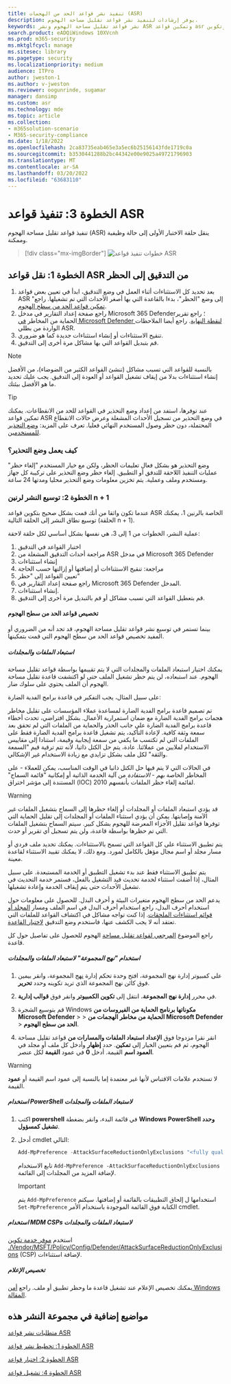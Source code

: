 ```yaml
---
title: تنفيذ نشر قواعد الحد من الهجمات (ASR)
description: يوفر إرشادات لتنفيذ نشر قواعد تقليل مساحة الهجوم.
keywords: نشر قواعد تقليل مساحة الهجوم ونشر ASR وتمكين قواعد asr وتكوين ASR ونظام منع اقتحام المضيف وقواعد الحماية وقواعد مكافحة استغلالها وقواعد مكافحة استغلالها واستغلالها وقواعد منع الإصابة و Microsoft Defender ل Endpoint وتكوين قواعد ASR
search.product: eADQiWindows 10XVcnh
ms.prod: m365-security
ms.mktglfcycl: manage
ms.sitesec: library
ms.pagetype: security
ms.localizationpriority: medium
audience: ITPro
author: jweston-1
ms.author: v-jweston
ms.reviewer: oogunrinde, sugamar
manager: dansimp
ms.custom: asr
ms.technology: mde
ms.topic: article
ms.collection:
- m365solution-scenario
- M365-security-compliance
ms.date: 1/18/2022
ms.openlocfilehash: 2ca83735eab465e3a5ec6b25156143fde1719c0a
ms.sourcegitcommit: b3530441288b2bc44342e00e9025a49721796903
ms.translationtype: MT
ms.contentlocale: ar-SA
ms.lasthandoff: 03/20/2022
ms.locfileid: "63683110"
---
```

# <a name="step-3-implement-asr-rules"></a>الخطوة 3: تنفيذ قواعد ASR

تنفيذ قواعد تقليل مساحة الهجوم (ASR) ينقل حلقة الاختبار الأولى إلى حالة وظيفية وممكنة.

> [!div class="mx-imgBorder"]
> ![خطوات تنفيذ قواعد ASR](images/asr-rules-implementation-steps.png)

## <a name="step-1-transition-asr-rules-from-audit-to-block"></a>الخطوة 1: نقل قواعد ASR من التدقيق إلى الحظر

1. بعد تحديد كل الاستثناءات أثناء العمل في وضع التدقيق، ابدأ في تعيين بعض قواعد ASR إلى وضع "الحظر"، بدءا بالقاعدة التي بها أصغر الأحداث التي تم تشغيلها. راجع" [تمكين قواعد الحد من سطح الهجوم](enable-attack-surface-reduction.md).
2. راجع صفحة إعداد التقارير في مدخل Microsoft 365 Defender؛ راجع تقرير الحماية من المخاطر [في Microsoft Defender لنقطة النهاية](threat-protection-reports.md). راجع أيضا الملاحظات الواردة من بطلي ASR.
3. تنقيح الاستثناءات أو إنشاء استثناءات جديدة كما هو ضروري.
4. قم بتبديل القواعد التي بها مشاكل مرة أخرى إلى التدقيق.

  >[!Note]
  >بالنسبة للقواعد التي تسبب مشاكل (تنشئ القواعد الكثير من الضوضاء)، من الأفضل إنشاء استثناءات بدلا من إيقاف تشغيل القواعد أو العودة إلى التدقيق. يجب عليك تحديد ما هو الأفضل  بيئتك.

  >[!Tip]
  >عند توفرها، استفد من إعداد وضع التحذير في القواعد للحد من الانقطاعات. يمكنك تمكين قواعد ASR في وضع التحذير من تسجيل الأحداث المشغلة وعرض حالات الانقطاع المحتملة، دون حظر وصول المستخدم النهائي فعليا. تعرف على المزيد: [وضع التحذير للمستخدمين](attack-surface-reduction.md#warn-mode-for-users).

### <a name="how-does-warn-mode-work"></a>كيف يعمل وضع التحذير؟

وضع التحذير هو بشكل فعال تعليمات الحظر، ولكن مع خيار المستخدم "إلغاء حظر" عمليات التنفيذ اللاحقة للتدفق أو التطبيق. إلغاء حظر وضع التحذير على تركيبة كل جهاز ومستخدم وملف وعملية. يتم تخزين معلومات وضع التحذير محليا ومدتها 24 ساعة.

### <a name="step-2-expand-deployment-to-ring-n--1"></a>الخطوة 2: توسيع النشر لرنين n + 1

عندما تكون واثقا من أنك قمت بشكل صحيح بتكوين قواعد ASR الخاصة بالرنين 1، يمكنك توسيع نطاق النشر إلى الحلقة التالية (الحلقة n + 1).

عملية النشر، الخطوات من 1 إلى 3، هي نفسها بشكل أساسي لكل حلقة لاحقة:

1. اختبار القواعد في التدقيق
2. مراجعة أحداث التدقيق المشغلة من ASR في مدخل Microsoft 365 Defender
3. إنشاء استثناءات
4. مراجعة: تنقيح الاستثناءات أو إضافتها أو إزالتها حسب الحاجة
5. تعيين القواعد إلى "حظر"
6. راجع صفحة إعداد التقارير في Microsoft 365 Defender المدخل.
7. إنشاء استثناءات.
8. قم بتعطيل القواعد التي تسبب مشاكل أو قم بالتبديل مرة أخرى إلى التدقيق.

#### <a name="customize-attack-surface-reduction-rules"></a>تخصيص قواعد الحد من سطح الهجوم

بينما تستمر في توسيع نشر قواعد تقليل مساحة الهجوم، قد تجد أنه من الضروري أو المفيد تخصيص قواعد الحد من سطح الهجوم التي قمت بتمكينها.

##### <a name="exclude-files-and-folders"></a>استبعاد الملفات والمجلدات

يمكنك اختيار استبعاد الملفات والمجلدات التي لا يتم تقييمها بواسطة قواعد تقليل مساحة الهجوم. عند استبعاده، لن يتم حظر تشغيل الملف حتى لو اكتشفت قاعدة تقليل مساحة الهجوم أن الملف يحتوي على سلوك ضار.

على سبيل المثال، يجب التفكير في قاعدة برامج الفدية الضارة:

تم تصميم قاعدة برامج الفدية الضارة لمساعدة عملاء المؤسسات على تقليل مخاطر هجمات برامج الفدية الضارة مع ضمان استمرارية الأعمال. بشكل افتراضي، تحدث أخطاء قاعدة برامج الفدية الضارة على جانب الحذر والحماية من الملفات التي لم تحقق بعد سمعة وثقة كافية. لإعادة التأكيد، يتم تشغيل قاعدة برامج الفدية الضارة فقط على الملفات التي لم تكتسب ما يكفي من سمعة إيجابية وقيمة، استنادا إلى مقاييس الاستخدام لملايين من عملائنا. عادة، يتم حل الكتل ذاتيا، لأنه تتم ترقية قيم "السمعة والثقة" لكل ملف بشكل تزايدي مع زيادة الاستخدام غير الإشكالي.

في الحالات التي لا يتم فيها حل الكتل ذاتيا في الوقت المناسب، يمكن للعملاء - على المخاطر الخاصة _بهم - الاستفادة_ من آلية الخدمة الذاتية أو إمكانية "قائمة السماح" المستندة إلى مؤشر اختراق (IOC) 2010 لقائمة إلغاء حظر الملفات بأنفسهم.

> [!WARNING]
> قد يؤدي استبعاد الملفات أو المجلدات أو إلغاء حظرها إلى السماح بتشغيل الملفات غير الآمنة وإصابتها. يمكن أن يؤدي استثناء الملفات أو المجلدات إلى تقليل الحماية التي توفرها قواعد تقليل الأجزاء المعرضة للهجوم بشكل كبير. سيتم السماح بتشغيل الملفات التي تم حظرها بواسطة قاعدة، ولن يتم تسجيل أي تقرير أو حدث.

يتم تطبيق الاستثناء على كل القواعد التي تسمح بالاستثناءات. يمكنك تحديد ملف فردي أو مسار مجلد أو اسم مجال مؤهل بالكامل لمورد. ومع ذلك، لا يمكنك تقييد الاستثناء لقاعدة معينة.

يتم تطبيق الاستثناء فقط عند بدء تشغيل التطبيق أو الخدمة المستبعدة. على سبيل المثال، إذا أضفت استثناء لخدمة تحديث قيد التشغيل بالفعل، فستمر خدمة التحديث في تشغيل الأحداث حتى يتم إيقاف الخدمة وإعادة تشغيلها.

يدعم الحد من سطح الهجوم متغيرات البيئة و أحرف البدل. للحصول على معلومات حول استخدام أحرف البدل، راجع استخدام أحرف البدل في اسم الملف ومسار [المجلد أو قوائم استثناءات الملحقات](configure-extension-file-exclusions-microsoft-defender-antivirus.md#use-wildcards-in-the-file-name-and-folder-path-or-extension-exclusion-lists).
إذا كنت تواجه مشاكل في اكتشاف القواعد للملفات التي تعتقد أنه لا يجب الكشف عنها، فاستخدم وضع التدقيق [لاختبار القاعدة](evaluate-attack-surface-reduction.md).

راجع الموضوع [المرجعي لقواعد تقليل مساحة](attack-surface-reduction-rules-reference.md) الهجوم للحصول على تفاصيل حول كل قاعدة.

##### <a name="use-group-policy-to-exclude-files-and-folders"></a>استخدام "نهج المجموعة" لاستبعاد الملفات والمجلدات

1. على كمبيوتر إدارة نهج المجموعة، افتح وحدة تحكم إدارة [نهج](https://technet.microsoft.com/library/cc731212.aspx) المجموعة، وانقر بيمين فوق كائن نهج المجموعة الذي تريد تكوينه وحدد **تحرير**.

2. في محرر **إدارة نهج المجموعة**، انتقل إلى **تكوين الكمبيوتر** وانقر فوق **قوالب إدارية**.

3. قم بتوسيع الشجرة Windows **مكوناتها برنامج الحماية من الفيروسات من Microsoft Defender** \>  \> **الحماية من مخاطر الهجمات من Microsoft Defender** \> **الحد من سطح الهجوم**.

4. انقر نقرا مزدوجا فوق **الإعداد استبعاد الملفات والمسارات من** قواعد تقليل مساحة الهجوم، ثم قم بتعيين الخيار إلى **تمكين**. حدد **إظهار** وأدخل كل ملف أو مجلد في **العمود اسم** القيمة. أدخل **0** في عمود **القيمة** لكل عنصر.

> [!WARNING]
> لا تستخدم علامات الاقتباس لأنها غير معتمدة إما بالنسبة إلى عمود  اسم القيمة أو **عمود** القيمة.

##### <a name="use-powershell-to-exclude-files-and-folders"></a>استخدام PowerShell لاستبعاد الملفات والمجلدات

1. اكتب **powershell** في قائمة البدء، وانقر بضغطة **Windows PowerShell وحدد** **تشغيل كمسؤول**.

2. أدخل cmdlet التالي:

    ```PowerShell
    Add-MpPreference -AttackSurfaceReductionOnlyExclusions "<fully qualified path or resource>"
    ```

    تابع الاستخدام `Add-MpPreference -AttackSurfaceReductionOnlyExclusions` لإضافة المزيد من المجلدات إلى القائمة.

    > [!IMPORTANT]
    > يتم `Add-MpPreference` استخدامها ل إلحاق التطبيقات بالقائمة أو إضافتها. سيكتم `Set-MpPreference` الكتابة فوق القائمة الموجودة باستخدام الأمر cmdlet.

##### <a name="use-mdm-csps-to-exclude-files-and-folders"></a>استخدام MDM CSPs لاستبعاد الملفات والمجلدات

استخدم [موفر خدمة تكوين ./Vendor/MSFT/Policy/Config/Defender/AttackSurfaceReductionOnlyExclusions](/windows/client-management/mdm/policy-csp-defender#defender-attacksurfacereductiononlyexclusions) (CSP) لإضافة استثناءات.

##### <a name="customize-the-notification"></a>تخصيص الإعلام

يمكنك تخصيص الإعلام عند تشغيل قاعدة ما وحظر تطبيق أو ملف. راجع [أمن Windows المقالة](/windows/security/threat-protection/windows-defender-security-center/windows-defender-security-center#customize-notifications-from-the-windows-defender-security-center).

## <a name="additional-topics-in-this-deployment-collection"></a>مواضيع إضافية في مجموعة النشر هذه

[متطلبات نشر قواعد ASR](attack-surface-reduction-rules-deployment.md)

[الخطوة 1: تخطيط نشر قواعد ASR](attack-surface-reduction-rules-deployment-plan.md)

[الخطوة 2: اختبار قواعد ASR](attack-surface-reduction-rules-deployment-test.md)

[الخطوة 4: تشغيل قواعد ASR](attack-surface-reduction-rules-deployment-operationalize.md)
